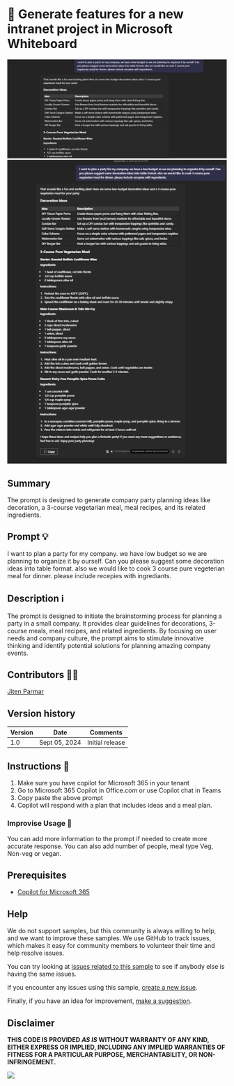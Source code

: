 # 🚀 Generate features for a new intranet project in Microsoft Whiteboard

![Prompt query](./assets/company-party-planner-prompt-query.png)
![Demo answer](./assets/company-party-planner-prompt-full-response.png)

## Summary

The prompt is designed to generate company party planning ideas like decoration, a 3-course vegetarian meal, meal recipes, and its related ingredients.

## Prompt 💡

I want to plan a party for my company. we have low budget so we are planning to organize it by ourself. Can you please suggest some decoration ideas into table format. also we would like to cook 3 course pure vegeterian meal for dinner. please include recepies with ingrediants.

## Description ℹ️

The prompt is designed to initiate the brainstorming process for planning a party in a small company. It provides clear guidelines for decorations, 3-course meals, meal recipes, and related ingredients. By focusing on user needs and company culture, the prompt aims to stimulate innovative thinking and identify potential solutions for planning amazing company events.

## Contributors 👨‍💻

[Jiten Parmar](https://github.com/Jitenparmar)

## Version history

Version|Date|Comments
-------|----|--------
1.0|Sept 05, 2024|Initial release


## Instructions 📝

1. Make sure you have copilot for Microsoft 365 in your tenant
2. Go to Microsoft 365 Copilot in Office.com or use Copilot chat in Teams
3. Copy paste the above prompt
4. Copilot will respond with a plan that includes ideas and a meal plan. 


### Improvise Usage 🚀
You can add more information to the prompt if needed to create more accurate response. You can also add number of people, meal type Veg, Non-veg or vegan.

## Prerequisites

* [Copilot for Microsoft 365](https://developer.microsoft.com/microsoft-365/dev-program)

## Help

We do not support samples, but this community is always willing to help, and we want to improve these samples. We use GitHub to track issues, which makes it easy for  community members to volunteer their time and help resolve issues.

You can try looking at [issues related to this sample](https://github.com/pnp/copilot-prompts/issues?q=label%3A%22sample%3A%20whiteboard-intranet-ideation-prompt%22) to see if anybody else is having the same issues.

If you encounter any issues using this sample, [create a new issue](https://github.com/pnp/copilot-prompts/issues/new).

Finally, if you have an idea for improvement, [make a suggestion](https://github.com/pnp/copilot-prompts/issues/new).

## Disclaimer

**THIS CODE IS PROVIDED *AS IS* WITHOUT WARRANTY OF ANY KIND, EITHER EXPRESS OR IMPLIED, INCLUDING ANY IMPLIED WARRANTIES OF FITNESS FOR A PARTICULAR PURPOSE, MERCHANTABILITY, OR NON-INFRINGEMENT.**

![](https://m365-visitor-stats.azurewebsites.net/SamplesGallery/copilotprompts-company-party-planner)
